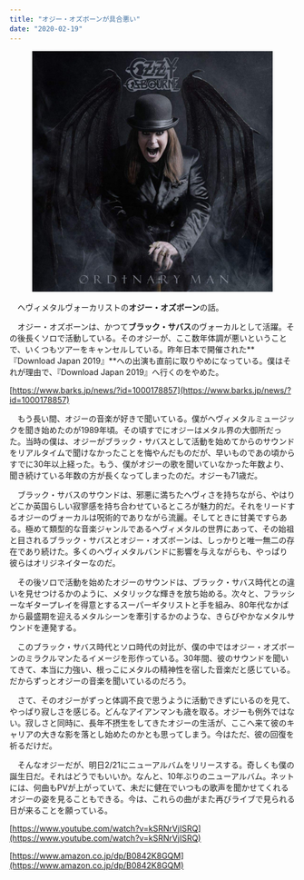 ```yaml
---
title: "オジー・オズボーンが具合悪い"
date: "2020-02-19"
---
```


<figure>

![](assets/n07ad1fbedc50_3e07a609480da3721a1501a3d6d261d8.jpeg)

</figure>

　ヘヴィメタルヴォーカリストの**オジー・オズボーン**の話。

　オジー・オズボーンは、かつて**ブラック・サバス**のヴォーカルとして活躍。その後長くソロで活動している。そのオジーが、ここ数年体調が悪いということで、いくつもツアーをキャンセルしている。昨年日本で開催された**『Download Japan 2019』**への出演も直前に取りやめになっている。僕はそれが理由で、『Download Japan 2019』へ行くのをやめた。

[https://www.barks.jp/news/?id=1000178857](https://www.barks.jp/news/?id=1000178857)

　もう長い間、オジーの音楽が好きで聞いている。僕がヘヴィメタルミュージックを聞き始めたのが1989年頃。その頃すでにオジーはメタル界の大御所だった。当時の僕は、オジーがブラック・サバスとして活動を始めてからのサウンドをリアルタイムで聞けなかったことを悔やんだものだが、早いものであの頃からすでに30年以上経った。もう、僕がオジーの歌を聞いていなかった年数より、聞き続けている年数の方が長くなってしまったのだ。オジーも71歳だ。

　ブラック・サバスのサウンドは、邪悪に満ちたヘヴィさを持ちながら、やはりどこか英国らしい寂寥感を持ち合わせているところが魅力的だ。それをリードするオジーのヴォーカルは呪術的でありながら流麗。そしてときに甘美ですらある。極めて類型的な音楽ジャンルであるヘヴィメタルの世界にあって、その始祖と目されるブラック・サバスとオジー・オズボーンは、しっかりと唯一無二の存在であり続けた。多くのヘヴィメタルバンドに影響を与えながらも、やっぱり彼らはオリジネイターなのだ。

　その後ソロで活動を始めたオジーのサウンドは、ブラック・サバス時代との違いを見せつけるかのように、メタリックな輝きを放ち始める。次々と、フラッシーなギタープレイを得意とするスーパーギタリストと手を組み、80年代なかばから最盛期を迎えるメタルシーンを牽引するかのような、きらびやかなメタルサウンドを連発する。

　このブラック・サバス時代とソロ時代の対比が、僕の中ではオジー・オズボーンのミラクルマンたるイメージを形作っている。30年間、彼のサウンドを聞いてきて、本当に力強い、根っこにメタルの精神性を宿した音楽だと感じている。だからずっとオジーの音楽を聞いているのだろう。

　さて、そのオジーがずっと体調不良で思うように活動できずにいるのを見て、やっぱり寂しさを感じる。どんなアイアンマンも歳を取る。オジーも例外ではない。寂しさと同時に、長年不摂生をしてきたオジーの生活が、ここへ来て彼のキャリアの大きな影を落とし始めたのかとも思ってしまう。今はただ、彼の回復を祈るだけだ。

　そんなオジーだが、明日2/21にニューアルバムをリリースする。奇しくも僕の誕生日だ。それはどうでもいいか。なんと、10年ぶりのニューアルバム。ネットには、何曲もPVが上がっていて、未だに健在でいつもの歌声を聞かせてくれるオジーの姿を見ることもできる。今は、これらの曲がまた再びライブで見られる日が来ることを願っている。

[https://www.youtube.com/watch?v=kSRNrVjISRQ](https://www.youtube.com/watch?v=kSRNrVjISRQ)

[https://www.amazon.co.jp/dp/B0842K8GQM](https://www.amazon.co.jp/dp/B0842K8GQM)
